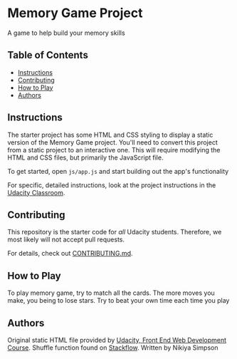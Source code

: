 # Memory Game Project

A game to help build your memory skills

## Table of Contents

* [Instructions](#instructions)
* [Contributing](#contributing)
* [How to Play](#howtoplay)
* [Authors](#authors)

## Instructions

The starter project has some HTML and CSS styling to display a static version of the Memory Game project. You'll need to convert this project from a static project to an interactive one. This will require modifying the HTML and CSS files, but primarily the JavaScript file.

To get started, open `js/app.js` and start building out the app's functionality

For specific, detailed instructions, look at the project instructions in the [Udacity Classroom](https://classroom.udacity.com/me).

## Contributing

This repository is the starter code for _all_ Udacity students. Therefore, we most likely will not accept pull requests.

For details, check out [CONTRIBUTING.md](CONTRIBUTING.md).

## How to Play

To play memory game, try to match all the cards. The more moves you make, you being to lose stars. Try to beat your own time each time you play

## Authors

Original static HTML file provided by [Udacity, Front End Web Development Course](http://www.udacity.com). 
Shuffle function found on [Stackflow](http://stackoverflow.com/a/2450976).
Written by Nikiya Simpson
